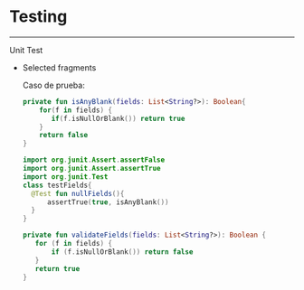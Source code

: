 # Testing
--------
Unit Test
  - Selected fragments 
    

     Caso de prueba:
     
     ```kotlin
     private fun isAnyBlank(fields: List<String?>): Boolean{
         for(f in fields) {
            if(f.isNullOrBlank()) return true
         }
         return false
     }
     ```

     ```kotlin
     import org.junit.Assert.assertFalse
     import org.junit.Assert.assertTrue
     import org.junit.Test
     class testFields{
       @Test fun nullFields(){
           assertTrue(true, isAnyBlank())
       }
     }
     ```


     ```kotlin
     private fun validateFields(fields: List<String?>): Boolean {
        for (f in fields) {
            if (f.isNullOrBlank()) return false
        }
        return true
     }
     ```

     

         
